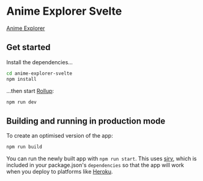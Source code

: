 
# Anime Explorer Svelte

[Anime Explorer](https://anime-explorer-svelte.now.sh/)


## Get started

Install the dependencies...

```bash
cd anime-explorer-svelte
npm install
```

...then start [Rollup](https://rollupjs.org):

```bash
npm run dev
```


## Building and running in production mode

To create an optimised version of the app:

```bash
npm run build
```

You can run the newly built app with `npm run start`. This uses [sirv](https://github.com/lukeed/sirv), which is included in your package.json's `dependencies` so that the app will work when you deploy to platforms like [Heroku](https://heroku.com).
